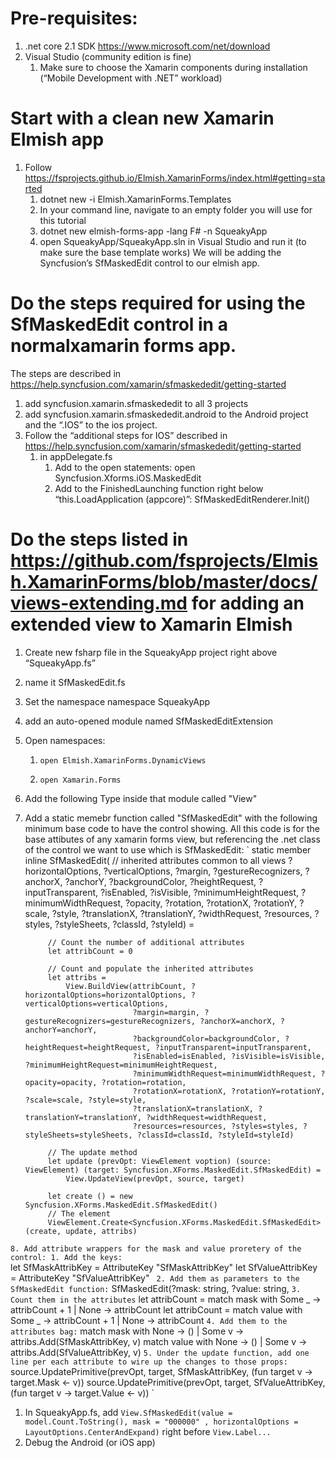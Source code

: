 # Pre-requisites:
1. .net core 2.1 SDK https://www.microsoft.com/net/download 
2. Visual Studio (community edition is fine)
    1. Make sure to choose the Xamarin components during installation (“Mobile Development with .NET” workload)
# Start with a clean new Xamarin Elmish app
1. Follow https://fsprojects.github.io/Elmish.XamarinForms/index.html#getting=started
    1. dotnet new -i Elmish.XamarinForms.Templates 
    2. In your command line, navigate to an empty folder you will use for this tutorial
    3. dotnet new elmish-forms-app -lang F# -n SqueakyApp 
    4. open SqueakyApp/SqueakyApp.sln in Visual Studio and run it (to make sure the base template works)
We will be adding the Syncfusion’s SfMaskedEdit  control to our elmish app.
# Do the steps required for using the SfMaskedEdit control in a normalxamarin forms app. 
The steps are described in https://help.syncfusion.com/xamarin/sfmaskededit/getting-started 
1. add syncfusion.xamarin.sfmaskededit to all 3 projects
2. add syncfusion.xamarin.sfmaskededit.android to the Android project and the “.IOS” to the ios project.
3. Follow the “additional steps for IOS” described in https://help.syncfusion.com/xamarin/sfmaskededit/getting-started
    1. in appDelegate.fs
        1. Add to the open statements: open Syncfusion.Xforms.iOS.MaskedEdit
        2. Add to the FinishedLaunching function right below “this.LoadApplication (appcore)”: SfMaskedEditRenderer.Init()
# Do the steps listed in https://github.com/fsprojects/Elmish.XamarinForms/blob/master/docs/views-extending.md for adding an extended view to Xamarin Elmish
1. Create new fsharp file in the SqueakyApp project right above “SqueakyApp.fs”
2. name it SfMaskedEdit.fs
3. Set the namespace namespace SqueakyApp
4. add an auto-opened module named SfMaskedEditExtension
5. Open namespaces:
    1.     open Elmish.XamarinForms.DynamicViews
    2.     open Xamarin.Forms
6. Add the following Type inside that module called "View"
7. Add a static memebr function called "SfMaskedEdit" with the following minimum base code to have the control showing. All this code is for the base attibutes of any xamarin forms view, but referencing the .net class of the control we want to use which is SfMaskedEdit:
`
static member inline SfMaskedEdit(
                                 // inherited attributes common to all views
                                 ?horizontalOptions, ?verticalOptions, ?margin, ?gestureRecognizers, ?anchorX, ?anchorY, ?backgroundColor, 
                                 ?heightRequest, ?inputTransparent, ?isEnabled, ?isVisible, ?minimumHeightRequest, ?minimumWidthRequest, ?opacity,
                                 ?rotation, ?rotationX, ?rotationY, ?scale, ?style, ?translationX, ?translationY, ?widthRequest,
                                 ?resources, ?styles, ?styleSheets, ?classId, ?styleId) =

            // Count the number of additional attributes
            let attribCount = 0
            
            // Count and populate the inherited attributes
            let attribs =
                View.BuildView(attribCount, ?horizontalOptions=horizontalOptions, ?verticalOptions=verticalOptions,
                               ?margin=margin, ?gestureRecognizers=gestureRecognizers, ?anchorX=anchorX, ?anchorY=anchorY,
                               ?backgroundColor=backgroundColor, ?heightRequest=heightRequest, ?inputTransparent=inputTransparent,
                               ?isEnabled=isEnabled, ?isVisible=isVisible, ?minimumHeightRequest=minimumHeightRequest,
                               ?minimumWidthRequest=minimumWidthRequest, ?opacity=opacity, ?rotation=rotation,
                               ?rotationX=rotationX, ?rotationY=rotationY, ?scale=scale, ?style=style,
                               ?translationX=translationX, ?translationY=translationY, ?widthRequest=widthRequest,
                               ?resources=resources, ?styles=styles, ?styleSheets=styleSheets, ?classId=classId, ?styleId=styleId)

            // The update method
            let update (prevOpt: ViewElement voption) (source: ViewElement) (target: Syncfusion.XForms.MaskedEdit.SfMaskedEdit) =
                View.UpdateView(prevOpt, source, target)
               
            let create () = new Syncfusion.XForms.MaskedEdit.SfMaskedEdit()
            // The element
            ViewElement.Create<Syncfusion.XForms.MaskedEdit.SfMaskedEdit>(create, update, attribs)
`
8. Add attribute wrappers for the mask and value proretery of the control:
    1. Add the keys:
`    
    let SfMaskAttribKey = AttributeKey "SfMaskAttribKey"
    let SfValueAttribKey = AttributeKey "SfValueAttribKey"
` 
    2. Add them as parameters to the SfMaskedEdit function:
`
    SfMaskedEdit(?mask: string, ?value: string,
`
    3. Count them in the attributes
`
let attribCount = match mask with Some _ -> attribCount + 1 | None -> attribCount 
let attribCount = match value with Some _ -> attribCount + 1 | None -> attribCount 
`
    4. Add them to the attributes bag:
`
    match mask with None -> () | Some v -> attribs.Add(SfMaskAttribKey, v) 
    match value with None -> () | Some v -> attribs.Add(SfValueAttribKey, v) 
`
    5. Under the update function, add one line per each attribute to wire up the changes to those props:
`
    source.UpdatePrimitive(prevOpt, target, SfMaskAttribKey, (fun target v -> target.Mask <- v))
    source.UpdatePrimitive(prevOpt, target, SfValueAttribKey, (fun target v -> target.Value <- v))
`

1.  In SqueakyApp.fs, add `View.SfMaskedEdit(value = model.Count.ToString(), mask = "000000" , horizontalOptions = LayoutOptions.CenterAndExpand)` right before `View.Label...`
2.  Debug the Android (or iOS app)
